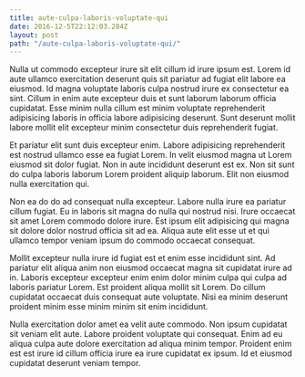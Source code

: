 ```yaml
---
title: aute-culpa-laboris-voluptate-qui
date: 2016-12-5T22:12:03.284Z
layout: post
path: "/aute-culpa-laboris-voluptate-qui/"
---
```


Nulla ut commodo excepteur irure sit elit cillum id irure ipsum est. Lorem id aute ullamco exercitation deserunt quis sit pariatur ad fugiat elit labore ea eiusmod. Id magna voluptate laboris culpa nostrud irure ex consectetur ea sint. Cillum in enim aute excepteur duis et sunt laborum laborum officia cupidatat. Esse minim nulla cillum est minim voluptate reprehenderit adipisicing laboris in officia labore adipisicing deserunt. Sunt deserunt mollit labore mollit elit excepteur minim consectetur duis reprehenderit fugiat.

Et pariatur elit sunt duis excepteur enim. Labore adipisicing reprehenderit est nostrud ullamco esse ea fugiat Lorem. In velit eiusmod magna ut Lorem eiusmod sit dolor fugiat. Non in aute incididunt deserunt est ex. Non sit sunt do culpa laboris laborum Lorem proident aliquip laborum. Elit non eiusmod nulla exercitation qui.

Non ea do do ad consequat nulla excepteur. Labore nulla irure ea pariatur cillum fugiat. Eu in laboris sit magna do nulla qui nostrud nisi. Irure occaecat sit amet Lorem commodo dolore irure. Est ipsum elit adipisicing qui magna sit dolore dolor nostrud officia sit ad ea. Aliqua aute elit esse ut et qui ullamco tempor veniam ipsum do commodo occaecat consequat.

Mollit excepteur nulla irure id fugiat est et enim esse incididunt sint. Ad pariatur elit aliqua anim non eiusmod occaecat magna sit cupidatat irure ad in. Laboris excepteur excepteur enim enim dolor minim culpa qui culpa ad laboris pariatur Lorem. Est proident aliqua mollit sit Lorem. Do cillum cupidatat occaecat duis consequat aute voluptate. Nisi ea minim deserunt proident minim esse minim minim sit enim incididunt.

Nulla exercitation dolor amet ea velit aute commodo. Non ipsum cupidatat sit veniam elit aute. Labore proident voluptate qui consequat. Enim ad eu aliqua culpa aute dolore exercitation ad aliqua minim tempor. Proident enim est est irure id cillum officia irure ea irure cupidatat ex ipsum. Id et eiusmod cupidatat deserunt veniam tempor.